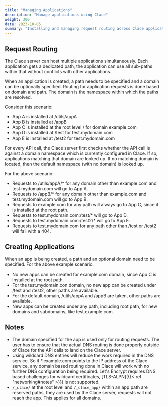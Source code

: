 ```yaml
---
title: "Managing Applications"
description: "Manage applications using Clace"
weight: 300
date: 2023-10-05
summary: "Installing and managing request routing across Clace applications"
---
```


## Request Routing

The Clace server can host multiple applications simultaneously. Each application gets a dedicated path, the application can use all sub-paths within that without conflicts with other applications.

When an application is created, a path needs to be specified and a domain can be optionally specified. Routing for application requests is done based on domain and path. The domain is the namespace within which the paths are resolved.

Consider this scenario:

- App A is installed at /utils/appA
- App B is installed at /appB
- App C is installed at the root level / for domain example.com
- App D is installed at /test for test.mydomain.com
- App E is installed at /test2 for test.mydomain.com

For every API call, the Clace server first checks whether the API call is against a domain namespace which is currently configured in Clace. If so, applications matching that domain are looked up. If no matching domain is located, then the default namespace (with no domain) is looked up.

For the above scenario:

- Requests to /utils/appA/\* for any domain other than example.com and test.mydomain.com will go to App A.
- Requests to /appB/\* for any domain other than example.com and test.mydomain.com will go to App B.
- Requests to example.com for any path will always go to App C, since it is installed at the root path.
- Requests to test.mydomain.com:/test/\* will go to App D.
- Requests to test.mydomain.com:/test2/\* will go to App E.
- Requests to test.mydomain.com for any path other than /test or /test2 will fail with a 404.

## Creating Applications

When an app is being created, a path and an optional domain need to be specified. For the above example scenario:

- No new apps can be created for example.com domain, since App C is installed at the root path.
- For the test.mydomain.con domain, no new app can be created under /test and /test2, other paths are available.
- For the default domain, /utils/appA and /appB are taken, other paths are available.
- New apps can be created under any path, including root path, for new domains and subdomains, like test.example.com.

## Notes

- The domain specified for the app is used only for routing requests. The user has to ensure that the actual DNS routing is done properly outside of Clace for the API calls to land on the Clace server.
- Using wildcard DNS entries will reduce the work required in the DNS service. So if \*.example.com points to the IP address of the Clace service, any domain based routing done in Clace will work with no further DNS configuration being required. Let's Encrypt requires DNS based challenges for wildcard certificates, [TLS-ALPN]({{< ref "networking#notes" >}}) is not supported.
- `/_clace/` at the root level and `/_clace_app/` within an app path are reserved paths, they are used by the Clace server, requests will not reach the app. This applies for all domains.
